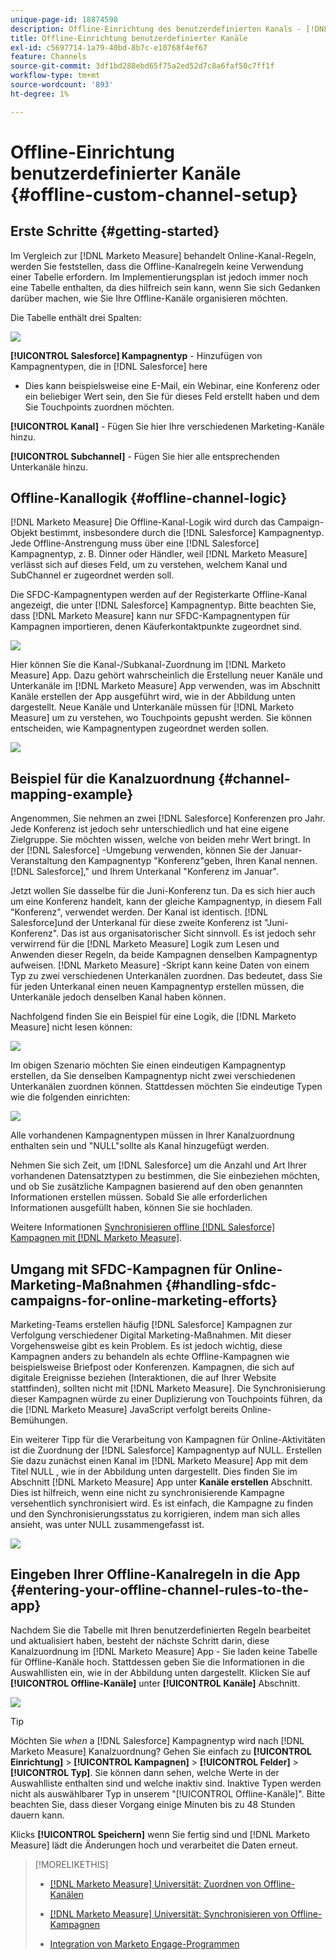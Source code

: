 ```yaml
---
unique-page-id: 18874598
description: Offline-Einrichtung des benutzerdefinierten Kanals - [!DNL Marketo Measure] - Produktdokumentation
title: Offline-Einrichtung benutzerdefinierter Kanäle
exl-id: c5697714-1a79-40bd-8b7c-e10768f4ef67
feature: Channels
source-git-commit: 3df1bd288ebd65f75a2ed52d7c8a6faf50c7ff1f
workflow-type: tm+mt
source-wordcount: '893'
ht-degree: 1%

---
```


# Offline-Einrichtung benutzerdefinierter Kanäle {#offline-custom-channel-setup}

## Erste Schritte {#getting-started}

Im Vergleich zur [!DNL Marketo Measure] behandelt Online-Kanal-Regeln, werden Sie feststellen, dass die Offline-Kanalregeln keine Verwendung einer Tabelle erfordern. Im Implementierungsplan ist jedoch immer noch eine Tabelle enthalten, da dies hilfreich sein kann, wenn Sie sich Gedanken darüber machen, wie Sie Ihre Offline-Kanäle organisieren möchten.

Die Tabelle enthält drei Spalten:

![](assets/1-2.png)

**[!UICONTROL Salesforce] Kampagnentyp** - Hinzufügen von Kampagnentypen, die in [!DNL Salesforce] here

* Dies kann beispielsweise eine E-Mail, ein Webinar, eine Konferenz oder ein beliebiger Wert sein, den Sie für dieses Feld erstellt haben und dem Sie Touchpoints zuordnen möchten.

**[!UICONTROL Kanal]** - Fügen Sie hier Ihre verschiedenen Marketing-Kanäle hinzu.

**[!UICONTROL Subchannel]** - Fügen Sie hier alle entsprechenden Unterkanäle hinzu.

## Offline-Kanallogik {#offline-channel-logic}

[!DNL Marketo Measure] Die Offline-Kanal-Logik wird durch das Campaign-Objekt bestimmt, insbesondere durch die [!DNL Salesforce] Kampagnentyp. Jede Offline-Anstrengung muss über eine [!DNL Salesforce] Kampagnentyp, z. B. Dinner oder Händler, weil [!DNL Marketo Measure] verlässt sich auf dieses Feld, um zu verstehen, welchem Kanal und SubChannel er zugeordnet werden soll.

Die SFDC-Kampagnentypen werden auf der Registerkarte Offline-Kanal angezeigt, die unter [!DNL Salesforce] Kampagnentyp. Bitte beachten Sie, dass [!DNL Marketo Measure] kann nur SFDC-Kampagnentypen für Kampagnen importieren, denen Käuferkontaktpunkte zugeordnet sind.

![](assets/2-2.png)

Hier können Sie die Kanal-/Subkanal-Zuordnung im [!DNL Marketo Measure] App. Dazu gehört wahrscheinlich die Erstellung neuer Kanäle und Unterkanäle im [!DNL Marketo Measure] App verwenden, was im Abschnitt Kanäle erstellen der App ausgeführt wird, wie in der Abbildung unten dargestellt. Neue Kanäle und Unterkanäle müssen für [!DNL Marketo Measure] um zu verstehen, wo Touchpoints gepusht werden. Sie können entscheiden, wie Kampagnentypen zugeordnet werden sollen.

![](assets/3-2.png)

## Beispiel für die Kanalzuordnung {#channel-mapping-example}

Angenommen, Sie nehmen an zwei [!DNL Salesforce] Konferenzen pro Jahr. Jede Konferenz ist jedoch sehr unterschiedlich und hat eine eigene Zielgruppe. Sie möchten wissen, welche von beiden mehr Wert bringt. In der [!DNL Salesforce] -Umgebung verwenden, können Sie der Januar-Veranstaltung den Kampagnentyp &quot;Konferenz&quot;geben, Ihren Kanal nennen.[!DNL Salesforce],&quot; und Ihrem Unterkanal &quot;Konferenz im Januar&quot;.

Jetzt wollen Sie dasselbe für die Juni-Konferenz tun. Da es sich hier auch um eine Konferenz handelt, kann der gleiche Kampagnentyp, in diesem Fall &quot;Konferenz&quot;, verwendet werden. Der Kanal ist identisch. [!DNL Salesforce]und der Unterkanal für diese zweite Konferenz ist &quot;Juni-Konferenz&quot;. Das ist aus organisatorischer Sicht sinnvoll. Es ist jedoch sehr verwirrend für die [!DNL Marketo Measure] Logik zum Lesen und Anwenden dieser Regeln, da beide Kampagnen denselben Kampagnentyp aufweisen. [!DNL Marketo Measure] -Skript kann keine Daten von einem Typ zu zwei verschiedenen Unterkanälen zuordnen. Das bedeutet, dass Sie für jeden Unterkanal einen neuen Kampagnentyp erstellen müssen, die Unterkanäle jedoch denselben Kanal haben können.

Nachfolgend finden Sie ein Beispiel für eine Logik, die [!DNL Marketo Measure] nicht lesen können:

![](assets/4-2.png)

Im obigen Szenario möchten Sie einen eindeutigen Kampagnentyp erstellen, da Sie denselben Kampagnentyp nicht zwei verschiedenen Unterkanälen zuordnen können. Stattdessen möchten Sie eindeutige Typen wie die folgenden einrichten:

![](assets/5-2.png)

Alle vorhandenen Kampagnentypen müssen in Ihrer Kanalzuordnung enthalten sein und &quot;NULL&quot;sollte als Kanal hinzugefügt werden.

Nehmen Sie sich Zeit, um [!DNL Salesforce] um die Anzahl und Art Ihrer vorhandenen Datensatztypen zu bestimmen, die Sie einbeziehen möchten, und ob Sie zusätzliche Kampagnen basierend auf den oben genannten Informationen erstellen müssen. Sobald Sie alle erforderlichen Informationen ausgefüllt haben, können Sie sie hochladen.

Weitere Informationen [Synchronisieren offline [!DNL Salesforce] Kampagnen mit [!DNL Marketo Measure]](/help/channel-tracking-and-setup/offline-channels/deprecated-processes/syncing-offline-campaigns.md).

## Umgang mit SFDC-Kampagnen für Online-Marketing-Maßnahmen {#handling-sfdc-campaigns-for-online-marketing-efforts}

Marketing-Teams erstellen häufig [!DNL Salesforce] Kampagnen zur Verfolgung verschiedener Digital Marketing-Maßnahmen. Mit dieser Vorgehensweise gibt es kein Problem. Es ist jedoch wichtig, diese Kampagnen anders zu behandeln als echte Offline-Kampagnen wie beispielsweise Briefpost oder Konferenzen. Kampagnen, die sich auf digitale Ereignisse beziehen (Interaktionen, die auf Ihrer Website stattfinden), sollten nicht mit [!DNL Marketo Measure]. Die Synchronisierung dieser Kampagnen würde zu einer Duplizierung von Touchpoints führen, da die [!DNL Marketo Measure] JavaScript verfolgt bereits Online-Bemühungen.

Ein weiterer Tipp für die Verarbeitung von Kampagnen für Online-Aktivitäten ist die Zuordnung der [!DNL Salesforce] Kampagnentyp auf NULL. Erstellen Sie dazu zunächst einen Kanal im [!DNL Marketo Measure] App mit dem Titel NULL , wie in der Abbildung unten dargestellt. Dies finden Sie im Abschnitt [!DNL Marketo Measure] App unter **Kanäle erstellen** Abschnitt. Dies ist hilfreich, wenn eine nicht zu synchronisierende Kampagne versehentlich synchronisiert wird. Es ist einfach, die Kampagne zu finden und den Synchronisierungsstatus zu korrigieren, indem man sich alles ansieht, was unter NULL zusammengefasst ist.

![](assets/6-2.png)

## Eingeben Ihrer Offline-Kanalregeln in die App {#entering-your-offline-channel-rules-to-the-app}

Nachdem Sie die Tabelle mit Ihren benutzerdefinierten Regeln bearbeitet und aktualisiert haben, besteht der nächste Schritt darin, diese Kanalzuordnung im [!DNL Marketo Measure] App - Sie laden keine Tabelle für Offline-Kanäle hoch. Stattdessen geben Sie die Informationen in die Auswahllisten ein, wie in der Abbildung unten dargestellt. Klicken Sie auf **[!UICONTROL Offline-Kanäle]** unter **[!UICONTROL Kanäle]** Abschnitt.

![](assets/7-2.png)

>[!TIP]
>
>Möchten Sie _when_ a [!DNL Salesforce] Kampagnentyp wird nach [!DNL Marketo Measure] Kanalzuordnung? Gehen Sie einfach zu **[!UICONTROL Einrichtung]** > **[!UICONTROL Kampagnen]** > **[!UICONTROL Felder]** > **[!UICONTROL Typ]**. Sie können dann sehen, welche Werte in der Auswahlliste enthalten sind und welche inaktiv sind. Inaktive Typen werden nicht als auswählbarer Typ in unserem &quot;[!UICONTROL Offline-Kanäle]&quot;. Bitte beachten Sie, dass dieser Vorgang einige Minuten bis zu 48 Stunden dauern kann.

Klicks **[!UICONTROL Speichern]** wenn Sie fertig sind und [!DNL Marketo Measure] lädt die Änderungen hoch und verarbeitet die Daten erneut.

>[!MORELIKETHIS]
>
>* [[!DNL Marketo Measure] Universität: Zuordnen von Offline-Kanälen](https://universityonline.marketo.com/courses/bizible-fundamentals-channel-management/#/page/5c630eca34d9f0367662b77f)
>
>* [[!DNL Marketo Measure] Universität: Synchronisieren von Offline-Kampagnen](https://universityonline.marketo.com/courses/bizible-fundamentals-channel-management/#/page/5c63286e34d9f0367662b78b)
>
>* [Integration von Marketo Engage-Programmen](/help/marketo-measure-and-marketo/marketo-measure-integrations-with-marketo/marketo-engage-programs-integration.md#channel-mapping)
